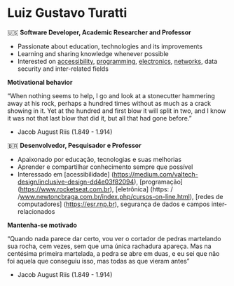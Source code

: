 # Luiz Gustavo Turatti

🇺🇸 
**Software Developer, Academic Researcher and Professor**

* Passionate about education, technologies and its improvements
* Learning and sharing knowledge whenever possible
* Interested on [accessibility](https://medium.com/valtech-design/inclusive-design-dd4e03f82094), [programming](https://www.rocketseat.com.br), [electronics](https://www.newtoncbraga.com.br/index.php/cursos-on-line.html), [networks](https://esr.rnp.br), data security and inter-related fields

**Motivational behavior**

“When nothing seems to help, I go and look at a stonecutter hammering away at his rock, perhaps a hundred times without as much as a crack showing in it. Yet at the hundred and first blow it will split in two, and I know it was not that last blow that did it, but all that had gone before.”
- Jacob August Riis (1.849 - 1.914)

🇧🇷 
**Desenvolvedor, Pesquisador e Professor**

* Apaixonado por educação, tecnologias e suas melhorias
* Aprender e compartilhar conhecimento sempre que possível
* Interessado em [acessibilidade] (https://medium.com/valtech-design/inclusive-design-dd4e03f82094), [programação] (https://www.rocketseat.com.br), [eletrônica] (https: / /www.newtoncbraga.com.br/index.php/cursos-on-line.html), [redes de computadores] (https://esr.rnp.br), segurança de dados e campos inter-relacionados

**Mantenha-se motivado**

“Quando nada parece dar certo, vou ver o cortador de pedras martelando sua rocha, cem vezes, sem que uma única rachadura apareça. Mas na centésima primeira martelada, a pedra se abre em duas, e eu sei que não foi aquela que conseguiu isso, mas todas as que vieram antes”
- Jacob August Riis (1.849 - 1.914)

